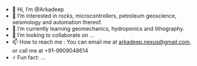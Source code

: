 - 👋 Hi, I’m @Arkadeep
- 👀 I’m interested in rocks, microcontrollers, petroleum geoscience, seismology and automation thereof.
- 🌱 I’m currently learning geomechanics, hydroponics and lithography.
- 💞️ I’m looking to collaborate on ...
- 📫 How to reach me : You can email me at arkadeep.nexus@gmail.com, or call me at +91-9909048614
- ⚡ Fun fact: ...

<!---
GeoArkadeep/GeoArkadeep is a ✨ special ✨ repository because its `README.md` (this file) appears on your GitHub profile.
You can click the Preview link to take a look at your changes.
--->

